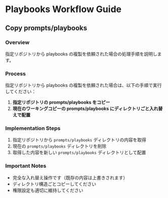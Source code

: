 # Playbooks Workflow Guide

## Copy prompts/playbooks

### Overview
指定リポジトリから playbooks の複製を依頼された場合の処理手順を説明します。

### Process
指定リポジトリから playbooks の複製を依頼された場合は、以下の手順で実行してください：

1. **指定リポジトリの prompts/playbooks をコピー**
2. **現在のワーキングコピーの prompts/playbooks にディレクトリごと入れ替えで配置**

### Implementation Steps
1. 指定リポジトリから `prompts/playbooks` ディレクトリの内容を取得
2. 現在の `prompts/playbooks` ディレクトリを削除
3. 取得した内容を新しい `prompts/playbooks` ディレクトリとして配置

### Important Notes
- 完全な入れ替え操作です（既存の内容は上書きされます）
- ディレクトリ構造ごとコピーしてください
- 権限設定も適切に維持してください
